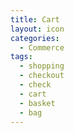 ```yaml
---
title: Cart
layout: icon
categories:
  - Commerce
tags:
  - shopping
  - checkout
  - check
  - cart
  - basket
  - bag
---
```

